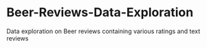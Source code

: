 # Beer-Reviews-Data-Exploration
Data exploration on Beer reviews containing various ratings and text reviews
